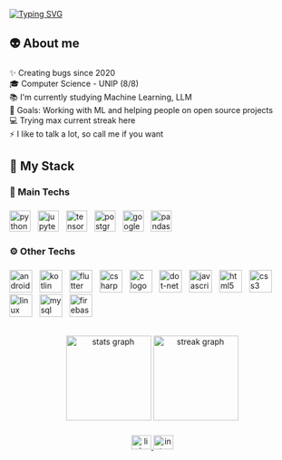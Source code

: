 <a href="https://git.io/typing-svg"><img src="https://readme-typing-svg.demolab.com?font=Fira+Code&size=25&duration=2300&pause=0200&color=2DBA4E&repeat=false&random=false&width=435&lines=opening+README.md;Hello+Wolrd!+I'm+M;Hello+World!+I'm+Maur%C3%ADcio" alt="Typing SVG" /></a>
<h2 align="left">👽 About me</h2>

###

<p align="left">✨ Creating bugs since 2020<br>🎓 Computer Science - UNIP (8/8)<br>📚 I'm currently studying Machine Learning, LLM<br>🔭 Goals: Working with ML and helping people on open source projects<br>💻 Trying max current streak here<br>⚡️ I like to talk a lot, so call me if you want</p>

###

<h2 align="left">🔬 My Stack</h2>

###

<h3 align="left">👾 Main Techs</h3>

###

<div align="left">
  <img src="https://cdn.jsdelivr.net/gh/devicons/devicon/icons/python/python-original.svg" height="37" alt="python logo"  />
  <img width="5" />
  <img src="https://cdn.simpleicons.org/jupyter/F37626" height="37" alt="jupyter logo"  />
  <img width="5" />
  <img src="https://cdn.simpleicons.org/tensorflow/FF6F00" height="37" alt="tensorflow logo"  />
  <img width="5" />
  <img src="https://cdn.simpleicons.org/postgresql/4169E1" height="37" alt="postgresql logo"  />
  <img width="5" />
  <img src="https://cdn.jsdelivr.net/gh/devicons/devicon/icons/googlecloud/googlecloud-original.svg" height="37" alt="googlecloud logo"  />
  <img width="5" />
  <img src="https://cdn.jsdelivr.net/gh/devicons/devicon/icons/pandas/pandas-original.svg" height="37" alt="pandas logo"  />
</div>

###

<h3 align="left">⚙️ Other Techs</h3>

###

<div align="left">
  <img src="https://skillicons.dev/icons?i=androidstudio" height="40" alt="androidstudio logo"  />
  <img width="5" />
  <img src="https://skillicons.dev/icons?i=kotlin" height="40" alt="kotlin logo"  />
  <img width="5" />
  <img src="https://skillicons.dev/icons?i=flutter" height="40" alt="flutter logo"  />
  <img width="5" />
  <img src="https://skillicons.dev/icons?i=cs" height="40" alt="csharp logo"  />
  <img width="5" />
  <img src="https://skillicons.dev/icons?i=c" height="40" alt="c logo"  />
  <img width="5" />
  <img src="https://skillicons.dev/icons?i=dotnet" height="40" alt="dot-net logo"  />
  <img width="5" />
  <img src="https://skillicons.dev/icons?i=js" height="40" alt="javascript logo"  />
  <img width="5" />
  <img src="https://skillicons.dev/icons?i=html" height="40" alt="html5 logo"  />
  <img width="5" />
  <img src="https://skillicons.dev/icons?i=css" height="40" alt="css3 logo"  />
  <img width="5" />
  <img src="https://skillicons.dev/icons?i=linux" height="40" alt="linux logo"  />
  <img width="5" />
  <img src="https://skillicons.dev/icons?i=mysql" height="40" alt="mysql logo"  />
  <img width="5" />
  <img src="https://skillicons.dev/icons?i=firebase" height="40" alt="firebase logo"  />
</div>

###

<h2 align="left"></h2>

###

<div align="center">
  <img src="https://github-readme-stats.vercel.app/api?username=MauricioDolacio&hide_title=true&hide_rank=false&show_icons=true&include_all_commits=true&count_private=true&disable_animations=false&theme=dark&locale=en&hide_border=true&order=1" height="150" alt="stats graph"  />
  <img src="https://streak-stats.demolab.com?user=MauricioDolacio&locale=en&mode=daily&theme=dark&hide_border=true&border_radius=5&order=3" height="150" alt="streak graph"  />
</div>

###

<div align="center">
  <a href="https://www.linkedin.com/in/mauriciodolacio/" target="_blank">
    <img src="https://raw.githubusercontent.com/maurodesouza/profile-readme-generator/master/src/assets/icons/social/linkedin/default.svg" width="35" height="25" alt="linkedin logo"  />
  </a>
  <a href="https://www.instagram.com/mauriciodolacio_/" target="_blank">
    <img src="https://raw.githubusercontent.com/maurodesouza/profile-readme-generator/master/src/assets/icons/social/instagram/default.svg" width="35" height="25" alt="instagram logo"  />
  </a>
</div>

###
